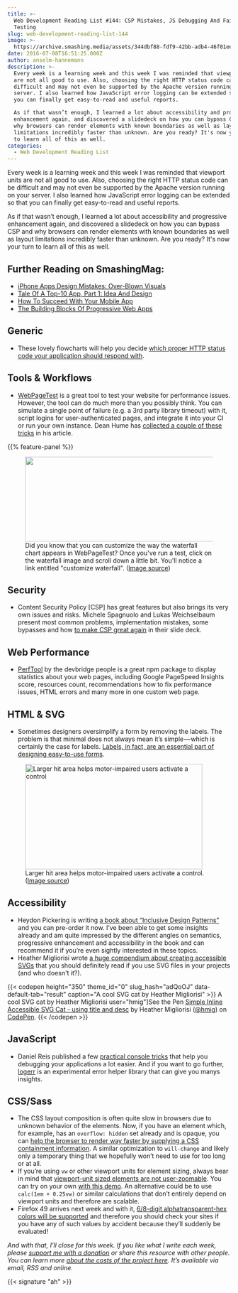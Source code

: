 ```yaml
---
title: >-
  Web Development Reading List #144: CSP Mistakes, JS Debugging And Failure
  Testing
slug: web-development-reading-list-144
image: >-
  https://archive.smashing.media/assets/344dbf88-fdf9-42bb-adb4-46f01eedd629/327103b9-e086-4d8a-b94d-a1bfc41a3fa2/svg-cat-preview-opt.png
date: 2016-07-08T16:51:25.000Z
author: anselm-hannemann
description: >-
  Every week is a learning week and this week I was reminded that viewport units
  are not all good to use. Also, choosing the right HTTP status code can be
  difficult and may not even be supported by the Apache version running on your
  server. I also learned how JavaScript error logging can be extended so that
  you can finally get easy-to-read and useful reports.

  As if that wasn’t enough, I learned a lot about accessibility and progressive
  enhancement again, and discovered a slidedeck on how you can bypass CSP and
  why browsers can render elements with known boundaries as well as layout
  limitations incredibly faster than unknown. Are you ready? It's now your turn
  to learn all of this as well.
categories:
  - Web Development Reading List
---
```

Every week is a learning week and this week I was reminded that viewport units are not all good to use. Also, choosing the right HTTP status code can be difficult and may not even be supported by the Apache version running on your server. I also learned how JavaScript error logging can be extended so that you can finally get easy-to-read and useful reports.

As if that wasn’t enough, I learned a lot about accessibility and progressive enhancement again, and discovered a slidedeck on how you can bypass CSP and why browsers can render elements with known boundaries as well as layout limitations incredibly faster than unknown. Are you ready? It's now your turn to learn all of this as well.</p>

## <span class="rh">Further Reading</span> on SmashingMag:

*   [iPhone Apps Design Mistakes: Over-Blown Visuals](https://www.smashingmagazine.com/2009/07/iphone-apps-design-mistakes-overblown-visuals/)
*   [Tale Of A Top-10 App, Part 1: Idea And Design](https://www.smashingmagazine.com/2013/07/top-ten-app-part-1-idea-and-design/)
*   [<span class="headline">How To Succeed With Your Mobile App</span>](https://www.smashingmagazine.com/2012/11/succeed-with-your-app/)
*   [The Building Blocks Of Progressive Web Apps](https://www.smashingmagazine.com/2016/09/the-building-blocks-of-progressive-web-apps/)

## Generic

*   These lovely flowcharts will help you decide [which proper HTTP status code your application should respond with](https://racksburg.com/choosing-an-http-status-code/).</p>

## Tools & Workflows

*   [WebPageTest](https://www.webpagetest.org/) is a great tool to test your website for performance issues. However, the tool can do much more than you possibly think. You can simulate a single point of failure (e.g. a 3rd party library timeout) with it, script logins for user-authenticated pages, and integrate it into your CI or run your own instance. Dean Hume has [collected a couple of these tricks](https://www.deanhume.com/Home/BlogPost/ten-things-you-didnt-know-about-webpagetest-org/10145) in his article.

{{% feature-panel %}}

<figure><a href="https://www.deanhume.com/Home/BlogPost/ten-things-you-didnt-know-about-webpagetest-org/10145"><img loading="lazy" decoding="async" src="https://archive.smashing.media/assets/344dbf88-fdf9-42bb-adb4-46f01eedd629/e23476d7-5e2d-48da-9853-f4bdabf74d38/customize-waterfall-link-opt.jpg" alt="" width="500" height="191" /></a><figcaption>Did you know that you can customize the way the waterfall chart appears in WebPageTest? Once you've run a test, click on the waterfall image and scroll down a little bit. You'll notice a link entitled "customize waterfall". (<a href="https://www.deanhume.com/Home/BlogPost/ten-things-you-didnt-know-about-webpagetest-org/10145">Image source</a>)</figcaption></figure>

## Security

*   Content Security Policy [CSP] has great features but also brings its very own issues and risks. Michele Spagnuolo and Lukas Weichselbaum present most common problems, implementation mistakes, some bypasses and how [to make CSP great again](https://speakerdeck.com/mikispag/making-csp-great-again-michele-spagnuolo-and-lukas-weichselbaum) in their slide deck.</p>

## Web Performance

*   [PerfTool](https://devbridge.github.io/Performance/) by the devbridge people is a great npm package to display statistics about your web pages, including Google PageSpeed Insights score, resources count, recommendations how to fix performance issues, HTML errors and many more in one custom web page.</p>

## HTML & SVG

*   Sometimes designers oversimplify a form by removing the labels. The problem is that minimal does not always mean it’s simple — which is certainly the case for labels. [Labels, in fact, are an essential part of designing easy-to-use forms](https://medium.com/simple-human/always-use-a-label-a39ceab554e6).

<figure><a href="https://medium.com/simple-human/always-use-a-label-a39ceab554e6"><img loading="lazy" decoding="async" src="https://archive.smashing.media/assets/344dbf88-fdf9-42bb-adb4-46f01eedd629/4d51ffc2-b653-4897-b0f3-06d4e87b96a9/example-label-form-opt.png" alt="Larger hit area helps motor-impaired users activate a control" width="400" height="237" /></a><figcaption>Larger hit area helps motor-impaired users activate a control. (<a href="https://medium.com/simple-human/always-use-a-label-a39ceab554e6">Image source</a>)</figcaption></figure>

## Accessibility

*   Heydon Pickering is writing [a book about “Inclusive Design Patterns”](https://www.smashingmagazine.com/2016/06/inclusive-design-patterns/) and you can pre-order it now. I’ve been able to get some insights already and am quite impressed by the different angles on semantics, progressive enhancement and accessibility in the book and can recommend it if you’re even sightly interested in these topics.
*   Heather Migliorisi wrote [a huge compendium about creating accessible SVGs](https://css-tricks.com/accessible-svgs/) that you should definitely read if you use SVG files in your projects (and who doesn't it?).

{{< codepen height="350" theme_id="0" slug_hash="adQoOJ" data-default-tab="result" caption="A cool SVG cat by Heather Migliorisi" >}} A cool SVG cat by Heather Migliorisi user="hmig"]See the Pen <a href="https://codepen.io/hmig/pen/adQoOJ/">Simple Inline Accessible SVG Cat - using title and desc</a> by Heather Migliorisi (<a href="https://codepen.io/hmig">@hmig</a>) on <a href="https://codepen.io">CodePen</a>. {{< /codepen >}}

## JavaScript

*   Daniel Reis published a few [practical console tricks](https://medium.com/outsystems-experts/beyond-console-debugging-tricks-f7d0d7f5df4) that help you debugging your applications a lot easier. And if you want to go further, [logerr](https://i-break-codes.github.io/logerr/) is an experimental error helper library that can give you manys insights.</p>

## CSS/Sass

*   The CSS layout composition is often quite slow in browsers due to unknown behavior of the elements. Now, if you have an element which, for example, has an `overflow: hidden` set already and is opaque, you can [help the browser to render way faster by supplying a CSS containment information](https://developers.google.com/web/updates/2016/06/css-containment). A similar optimization to `will-change` and likely only a temporary thing that we hopefully won’t need to use for too long or at all.
*   If you’re using `vw` or other viewport units for element sizing, always bear in mind that [viewport-unit sized elements are not user-zoomable](https://mobile.twitter.com/SaraSoueidan/status/749695520143093760). You can try on your own [with this demo](https://codepen.io/vcurd/full/ByerKw). An alternative could be to use `calc(1em + 0.25vw)` or similar calculations that don’t entirely depend on viewport units and therefore are scalable.
*   Firefox 49 arrives next week and with it, [6/8-digit alphatransparent-hex colors will be supported](https://www.fxsitecompat.com/en-CA/docs/2016/support-for-rgba-colour-values-may-validate-previously-invalid-values/) and therefore you should check your sites if you have any of such values by accident because they’ll suddenly be evaluated!

<em>And with that, I’ll close for this week. If you like what I write each week, please <a href="https://wdrl.info/donate">support me with a donation</a> or share this resource with other people. You can learn more <a href="https://wdrl.info/costs/">about the costs of the project here</a>. It’s available via email, RSS and online.</em>

{{< signature "ah" >}}

